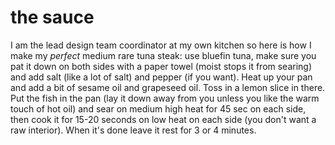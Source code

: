 # the sauce

I am the lead design team coordinator at my own kitchen so here is how I make my *perfect* medium rare tuna steak: use bluefin tuna, make sure you pat it down on both sides with a paper towel (moist stops it from searing) and add salt (like a lot of salt) and pepper (if you want). Heat up your pan and add a bit of sesame oil and grapeseed oil. Toss in a lemon slice in there. Put the fish in the pan (lay it down away from you unless you like the warm touch of hot oil) and sear on medium high heat for 45 sec on each side, then cook it for 15-20 seconds on low heat on each side (you don't want a raw interior). When it's done leave it rest for 3 or 4 minutes. 
